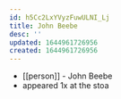 ```yaml
---
id: h5Cc2LxYVyzFuwULNI_Lj
title: John Beebe
desc: ''
updated: 1644961726956
created: 1644961726956
---
```



- [[person]] - John Beebe
- appeared 1x at the stoa
